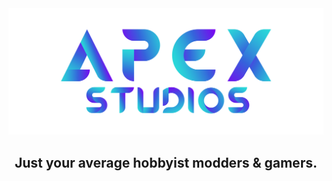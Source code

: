 <div align="center">
  <a href="https://discord.apexmods.xyz/"><img src="https://raw.githubusercontent.com/ApexStudios-Dev/.github/master/Banner.png"></a>
</div>
<h2 align="center">Just your average hobbyist modders & gamers.</h2>
